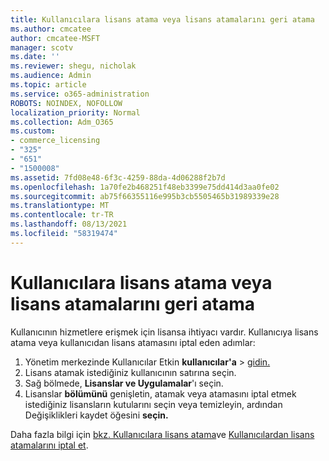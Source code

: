 ```yaml
---
title: Kullanıcılara lisans atama veya lisans atamalarını geri atama
ms.author: cmcatee
author: cmcatee-MSFT
manager: scotv
ms.date: ''
ms.reviewer: shegu, nicholak
ms.audience: Admin
ms.topic: article
ms.service: o365-administration
ROBOTS: NOINDEX, NOFOLLOW
localization_priority: Normal
ms.collection: Adm_O365
ms.custom:
- commerce_licensing
- "325"
- "651"
- "1500008"
ms.assetid: 7fd08e48-6f3c-4259-88da-4d06288f2b7d
ms.openlocfilehash: 1a70fe2b468251f48eb3399e75dd414d3aa0fe02
ms.sourcegitcommit: ab75f66355116e995b3cb5505465b31989339e28
ms.translationtype: MT
ms.contentlocale: tr-TR
ms.lasthandoff: 08/13/2021
ms.locfileid: "58319474"
---
```

# <a name="assign-or-unassign-licenses-to-users"></a>Kullanıcılara lisans atama veya lisans atamalarını geri atama

Kullanıcının hizmetlere erişmek için lisansa ihtiyacı vardır. Kullanıcıya lisans atama veya kullanıcıdan lisans atamasını iptal eden adımlar:
  
1. Yönetim merkezinde Kullanıcılar Etkin **kullanıcılar'a** \> [gidin.](https://go.microsoft.com/fwlink/p/?linkid=834822)
2. Lisans atamak istediğiniz kullanıcının satırına seçin.
3. Sağ bölmede, **Lisanslar ve Uygulamalar**'ı seçin.
4. Lisanslar **bölümünü** genişletin, atamak veya atamasını iptal etmek istediğiniz lisansların kutularını seçin veya temizleyin, ardından Değişiklikleri kaydet öğesini **seçin.**

Daha fazla bilgi için [bkz. Kullanıcılara lisans atama](https://docs.microsoft.com/microsoft-365/admin/manage/assign-licenses-to-users)ve [Kullanıcılardan lisans atamalarını iptal et](https://docs.microsoft.com/microsoft-365/admin/manage/remove-licenses-from-users).